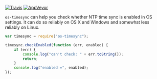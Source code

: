 [![Travis](https://travis-ci.org/fjl/os-timesync.svg?branch=master)](https://travis-ci.org/fjl/os-timesync)
[![AppVeyor](https://ci.appveyor.com/api/projects/status/y9turyxri81u35ih?svg=true)](https://ci.appveyor.com/project/fjl/os-timesync)

`os-timesync` can help you check whether NTP time sync is enabled in OS settings.
It can do so reliably on OS X and Windows and somewhat less reliably on Linux.

```js
var timesync = require("os-timesync");

timesync.checkEnabled(function (err, enabled) {
    if (err) {
        console.log("can't check: " + err.toString());
        return;
    }
    console.log("enabled =", enabled);
});
```

